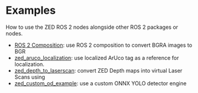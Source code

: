 # Examples

How to use the ZED ROS 2 nodes alongside other ROS 2 packages or nodes.

- [ROS 2 Composition](https://docs.ros.org/en/humble/Concepts/Intermediate/About-Composition.html): use ROS 2 composition to convert BGRA images to BGR
- [zed_aruco_localization](./zed_aruco_localization): use localized ArUco tag as a reference for localization.
- [zed_depth_to_laserscan](./zed_depth_to_laserscan): convert ZED Depth maps into virtual Laser Scans using
- [zed_custom_od_example](./zed_custom_od_example): use a custom ONNX YOLO detector engine





